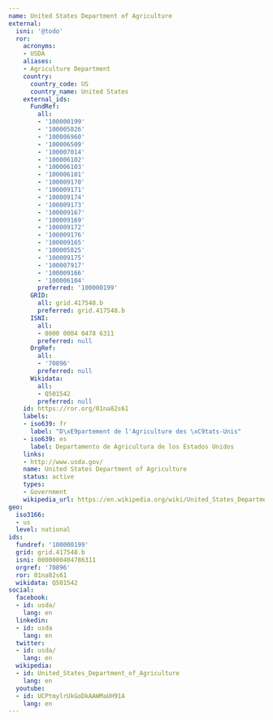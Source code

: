```yaml
---
name: United States Department of Agriculture
external:
  isni: '@todo'
  ror:
    acronyms:
    - USDA
    aliases:
    - Agriculture Department
    country:
      country_code: US
      country_name: United States
    external_ids:
      FundRef:
        all:
        - '100000199'
        - '100005826'
        - '100006960'
        - '100006509'
        - '100007014'
        - '100006102'
        - '100006103'
        - '100006101'
        - '100009170'
        - '100009171'
        - '100009174'
        - '100009173'
        - '100009167'
        - '100009169'
        - '100009172'
        - '100009176'
        - '100009165'
        - '100005825'
        - '100009175'
        - '100007917'
        - '100009166'
        - '100006104'
        preferred: '100000199'
      GRID:
        all: grid.417548.b
        preferred: grid.417548.b
      ISNI:
        all:
        - 0000 0004 0478 6311
        preferred: null
      OrgRef:
        all:
        - '70896'
        preferred: null
      Wikidata:
        all:
        - Q501542
        preferred: null
    id: https://ror.org/01na82s61
    labels:
    - iso639: fr
      label: "D\xE9partement de l'Agriculture des \xC9tats-Unis"
    - iso639: es
      label: Departamento de Agricultura de los Estados Unidos
    links:
    - http://www.usda.gov/
    name: United States Department of Agriculture
    status: active
    types:
    - Government
    wikipedia_url: https://en.wikipedia.org/wiki/United_States_Department_of_Agriculture
geo:
  iso3166:
  - us
  level: national
ids:
  fundref: '100000199'
  grid: grid.417548.b
  isni: 0000000404786311
  orgref: '70896'
  ror: 01na82s61
  wikidata: Q501542
social:
  facebook:
  - id: usda/
    lang: en
  linkedin:
  - id: usda
    lang: en
  twitter:
  - id: usda/
    lang: en
  wikipedia:
  - id: United_States_Department_of_Agriculture
    lang: en
  youtube:
  - id: UCPtmylrUkGoDkAAWMaUH91A
    lang: en
---
```

